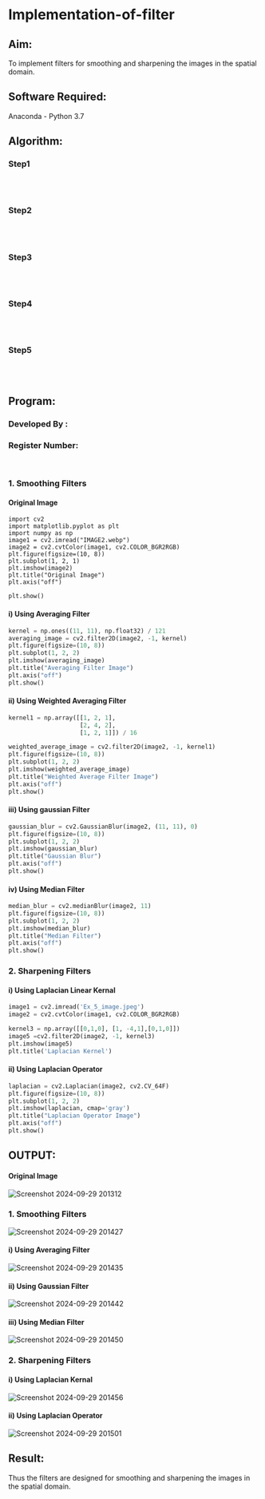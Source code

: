 # Implementation-of-filter
## Aim:
To implement filters for smoothing and sharpening the images in the spatial domain.

## Software Required:
Anaconda - Python 3.7

## Algorithm:
### Step1
</br>
</br> 

### Step2
</br>
</br> 

### Step3
</br>
</br> 

### Step4
</br>
</br> 

### Step5
</br>
</br> 

## Program:
### Developed By   :
### Register Number:
</br>

### 1. Smoothing Filters

#### Original Image
```
import cv2
import matplotlib.pyplot as plt
import numpy as np
image1 = cv2.imread("IMAGE2.webp")
image2 = cv2.cvtColor(image1, cv2.COLOR_BGR2RGB)
plt.figure(figsize=(10, 8))
plt.subplot(1, 2, 1)
plt.imshow(image2)
plt.title("Original Image")
plt.axis("off")

plt.show()
```
#### i) Using Averaging Filter
```Python
kernel = np.ones((11, 11), np.float32) / 121
averaging_image = cv2.filter2D(image2, -1, kernel)
plt.figure(figsize=(10, 8))
plt.subplot(1, 2, 2)
plt.imshow(averaging_image)
plt.title("Averaging Filter Image")
plt.axis("off")
plt.show()
```
#### ii) Using Weighted Averaging Filter
```Python
kernel1 = np.array([[1, 2, 1],
                    [2, 4, 2],
                    [1, 2, 1]]) / 16

weighted_average_image = cv2.filter2D(image2, -1, kernel1)
plt.figure(figsize=(10, 8))
plt.subplot(1, 2, 2)
plt.imshow(weighted_average_image)
plt.title("Weighted Average Filter Image")
plt.axis("off")
plt.show()

```
#### iii) Using gaussian Filter
```Python
gaussian_blur = cv2.GaussianBlur(image2, (11, 11), 0)
plt.figure(figsize=(10, 8))
plt.subplot(1, 2, 2)
plt.imshow(gaussian_blur)
plt.title("Gaussian Blur")
plt.axis("off")
plt.show()
```

#### iv) Using Median Filter
```Python
median_blur = cv2.medianBlur(image2, 11)
plt.figure(figsize=(10, 8))
plt.subplot(1, 2, 2)
plt.imshow(median_blur)
plt.title("Median Filter")
plt.axis("off")
plt.show()
```

### 2. Sharpening Filters
#### i) Using Laplacian Linear Kernal
```Python
image1 = cv2.imread('Ex_5_image.jpeg')
image2 = cv2.cvtColor(image1, cv2.COLOR_BGR2RGB)

kernel3 = np.array([[0,1,0], [1, -4,1],[0,1,0]])
image5 =cv2.filter2D(image2, -1, kernel3)
plt.imshow(image5)
plt.title('Laplacian Kernel')
```
#### ii) Using Laplacian Operator
```Python
laplacian = cv2.Laplacian(image2, cv2.CV_64F)
plt.figure(figsize=(10, 8))
plt.subplot(1, 2, 2)
plt.imshow(laplacian, cmap='gray')
plt.title("Laplacian Operator Image")
plt.axis("off")
plt.show()
```

## OUTPUT:
#### Original Image
![Screenshot 2024-09-29 201312](https://github.com/user-attachments/assets/9961ab20-23e2-4f22-ba72-f3b260ba6bee)

### 1. Smoothing Filters
![Screenshot 2024-09-29 201427](https://github.com/user-attachments/assets/449a49e5-1ca7-44f9-930e-ad69663f295c)

#### i) Using Averaging Filter
![Screenshot 2024-09-29 201435](https://github.com/user-attachments/assets/23270573-0457-45bf-bfb7-f753dbac1f38)

#### ii) Using Gaussian Filter
![Screenshot 2024-09-29 201442](https://github.com/user-attachments/assets/b6a547c4-8287-4c0c-8e75-c601d7536b14)

#### iii) Using Median Filter
![Screenshot 2024-09-29 201450](https://github.com/user-attachments/assets/8c79be51-51b9-4c6b-b335-f7b66477adf4)

### 2. Sharpening Filters
#### i) Using Laplacian Kernal
![Screenshot 2024-09-29 201456](https://github.com/user-attachments/assets/cb4bf41a-af9f-43eb-9206-b9e0cda0ae39)

#### ii) Using Laplacian Operator
![Screenshot 2024-09-29 201501](https://github.com/user-attachments/assets/e2ec0650-551b-4edd-94e0-545db1de3aff)

## Result:
Thus the filters are designed for smoothing and sharpening the images in the spatial domain.
